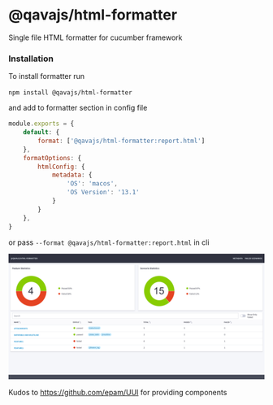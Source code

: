 # @qavajs/html-formatter

Single file HTML formatter for cucumber framework

### Installation
To install formatter run

`npm install @qavajs/html-formatter`

and add to formatter section in config file

```javascript
module.exports = {
    default: {
        format: ['@qavajs/html-formatter:report.html']
    },
    formatOptions: {
        htmlConfig: {
            metadata: {
                'OS': 'macos',
                'OS Version': '13.1'
            }
        }
    },
}
```

or pass `--format @qavajs/html-formatter:report.html` in cli

![](assets/qavajs_html_reporter.png)

Kudos to https://github.com/epam/UUI for providing components

